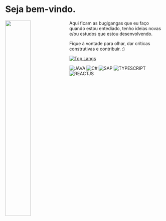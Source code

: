 # Seja bem-vindo.

<img align="left" width="40%" src="https://lojanerd.com.br/wp-content/uploads/2021/05/na_minha_maquina_funfa_1.jpg"/>

Aqui ficam as bugigangas que eu faço quando estou entediado, tenho ideias novas e/ou estudos que estou desenvolvendo. 

Fique à vontade para olhar, dar críticas construtivas e contribuir. :)

[![Top Langs](https://github-readme-stats.vercel.app/api/top-langs/?username=vitorlany&layout=donut)](https://github.com/anuraghazra/github-readme-stats)

![JAVA](https://img.shields.io/badge/Java-ED8B00?style=for-the-badge&logo=openjdk&logoColor=white)
![C#](https://img.shields.io/badge/C%23-239120?style=for-the-badge&logo=c-sharp&logoColor=white)
![SAP](https://img.shields.io/badge/SAP-0FAAFF?style=for-the-badge&logo=sap&logoColor=white)
![TYPESCRIPT](https://img.shields.io/badge/typescript-white?style=for-the-badge&logo=typescript)
![REACTJS](https://img.shields.io/badge/React-20232A?style=for-the-badge&logo=react&logoColor=61DAFB)

